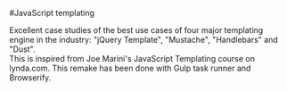 #JavaScript templating

Excellent case studies of the best use cases of four major templating engine in the industry: "jQuery Template", "Mustache", "Handlebars" and "Dust".  
This is inspired from Joe Marini's JavaScript Templating course on lynda.com. 
This remake has been done with Gulp task runner and Browserify.
